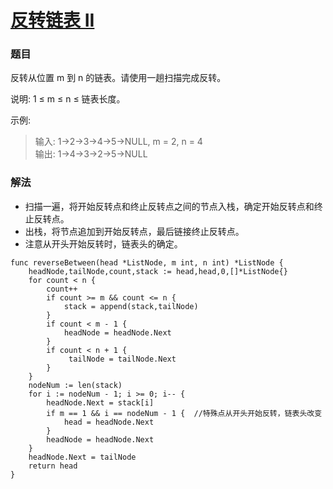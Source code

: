 # [反转链表 II](https://leetcode-cn.com/problems/reverse-linked-list-ii/)
### 题目
反转从位置 m 到 n 的链表。请使用一趟扫描完成反转。

说明:
1 ≤ m ≤ n ≤ 链表长度。

示例:

>输入: 1->2->3->4->5->NULL, m = 2, n = 4  
输出: 1->4->3->2->5->NULL

### 解法

* 扫描一遍，将开始反转点和终止反转点之间的节点入栈，确定开始反转点和终止反转点。
* 出栈，将节点追加到开始反转点，最后链接终止反转点。
* 注意从开头开始反转时，链表头的确定。

```
func reverseBetween(head *ListNode, m int, n int) *ListNode {
	headNode,tailNode,count,stack := head,head,0,[]*ListNode{}
	for count < n {
		count++
		if count >= m && count <= n {
			stack = append(stack,tailNode)
		}
		if count < m - 1 {
			headNode = headNode.Next
		}
		if count < n + 1 {
			 tailNode = tailNode.Next
		}
	}
	nodeNum := len(stack)
	for i := nodeNum - 1; i >= 0; i-- {
		headNode.Next = stack[i]
		if m == 1 && i == nodeNum - 1 {  //特殊点从开头开始反转，链表头改变
			head = headNode.Next
		}
		headNode = headNode.Next
	}
	headNode.Next = tailNode
	return head
}
```

